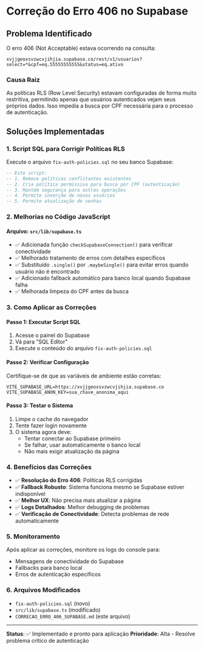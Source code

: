 # Correção do Erro 406 no Supabase

## Problema Identificado

O erro 406 (Not Acceptable) estava ocorrendo na consulta:

```
xvjjgeoxsvzwcvjihjia.supabase.co/rest/v1/usuarios?select=*&cpf=eq.55555555555&status=eq.ativo
```

### Causa Raiz

As políticas RLS (Row Level Security) estavam configuradas de forma muito restritiva, permitindo
apenas que usuários autenticados vejam seus próprios dados. Isso impedia a busca por CPF necessária
para o processo de autenticação.

## Soluções Implementadas

### 1. Script SQL para Corrigir Políticas RLS

Execute o arquivo `fix-auth-policies.sql` no seu banco Supabase:

```sql
-- Este script:
-- 1. Remove políticas conflitantes existentes
-- 2. Cria política permissiva para busca por CPF (autenticação)
-- 3. Mantém segurança para outras operações
-- 4. Permite inserção de novos usuários
-- 5. Permite atualização de senhas
```

### 2. Melhorias no Código JavaScript

#### Arquivo: `src/lib/supabase.ts`

- ✅ Adicionada função `checkSupabaseConnection()` para verificar conectividade
- ✅ Melhorado tratamento de erros com detalhes específicos
- ✅ Substituído `.single()` por `.maybeSingle()` para evitar erros quando usuário não é encontrado
- ✅ Adicionado fallback automático para banco local quando Supabase falha
- ✅ Melhorada limpeza do CPF antes da busca

### 3. Como Aplicar as Correções

#### Passo 1: Executar Script SQL

1. Acesse o painel do Supabase
2. Vá para "SQL Editor"
3. Execute o conteúdo do arquivo `fix-auth-policies.sql`

#### Passo 2: Verificar Configuração

Certifique-se de que as variáveis de ambiente estão corretas:

```env
VITE_SUPABASE_URL=https://xvjjgeoxsvzwcvjihjia.supabase.co
VITE_SUPABASE_ANON_KEY=sua_chave_anonima_aqui
```

#### Passo 3: Testar o Sistema

1. Limpe o cache do navegador
2. Tente fazer login novamente
3. O sistema agora deve:
   - Tentar conectar ao Supabase primeiro
   - Se falhar, usar automaticamente o banco local
   - Não mais exigir atualização da página

### 4. Benefícios das Correções

- ✅ **Resolução do Erro 406**: Políticas RLS corrigidas
- ✅ **Fallback Robusto**: Sistema funciona mesmo se Supabase estiver indisponível
- ✅ **Melhor UX**: Não precisa mais atualizar a página
- ✅ **Logs Detalhados**: Melhor debugging de problemas
- ✅ **Verificação de Conectividade**: Detecta problemas de rede automaticamente

### 5. Monitoramento

Após aplicar as correções, monitore os logs do console para:

- Mensagens de conectividade do Supabase
- Fallbacks para banco local
- Erros de autenticação específicos

### 6. Arquivos Modificados

- `fix-auth-policies.sql` (novo)
- `src/lib/supabase.ts` (modificado)
- `CORRECAO_ERRO_406_SUPABASE.md` (este arquivo)

---

**Status**: ✅ Implementado e pronto para aplicação **Prioridade**: Alta - Resolve problema crítico
de autenticação



